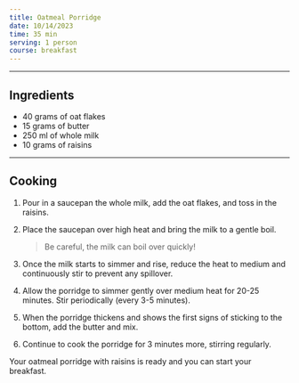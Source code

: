 ```yaml
---
title: Oatmeal Porridge
date: 10/14/2023
time: 35 min
serving: 1 person
course: breakfast
---
```


---

## Ingredients

- 40 grams of oat flakes
- 15 grams of butter
- 250 ml of whole milk
- 10 grams of raisins

---

## Cooking

1. Pour in a saucepan the whole milk, add the oat flakes, and toss in the raisins.

2. Place the saucepan over high heat and bring the milk to a gentle boil.

   > Be careful, the milk can boil over quickly!

3. Once the milk starts to simmer and rise, reduce the heat to medium
   and continuously stir to prevent any spillover.

4. Allow the porridge to simmer gently over medium heat for 20-25 minutes.
   Stir periodically (every 3-5 minutes).

5. When the porridge thickens and shows the first signs of sticking to the bottom,
   add the butter and mix.

6. Continue to cook the porridge for 3 minutes more, stirring regularly.

Your oatmeal porridge with raisins is ready and you can start your breakfast.
